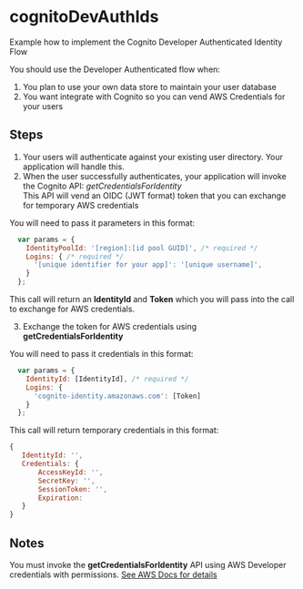 # cognitoDevAuthIds
Example how to implement the Cognito Developer Authenticated Identity Flow

You should use the Developer Authenticated flow when:
1. You plan to use your own data store to maintain your user database
2. You want integrate with Cognito so you can vend AWS Credentials for your users

## Steps

1. Your users will authenticate against your existing user directory. Your application will handle this.
2. When the user successfully authenticates, your application will invoke the Cognito API: *getCredentialsForIdentity*  
This API will vend an OIDC (JWT format) token that you can exchange for temporary AWS credentials

You will need to pass it parameters in this format:

```js
  var params = {
    IdentityPoolId: '[region]:[id pool GUID]', /* required */
    Logins: { /* required */
      '[unique identifier for your app]': '[unique username]',
    }
  };
```
This call will return an **IdentityId** and **Token** which you will pass into the call to exchange for AWS credentials.

3. Exchange the token for AWS credentials using **getCredentialsForIdentity**

You will need to pass it credentials in this format:

```js
  var params = {
    IdentityId: [IdentityId], /* required */
    Logins: {
      'cognito-identity.amazonaws.com': [Token]
    }
  };
 ```
 
 This call will return temporary credentials in this format:
 
 ```js
 {
	IdentityId: '',
	Credentials: {
		AccessKeyId: '',
		SecretKey: '',
		SessionToken: '',
		Expiration: 
	}
}
```

## Notes
You must invoke the **getCredentialsForIdentity** API using AWS Developer credentials with permissions.
[See AWS Docs for details](https://docs.aws.amazon.com/cognito/latest/developerguide/developer-authenticated-identities.html)

